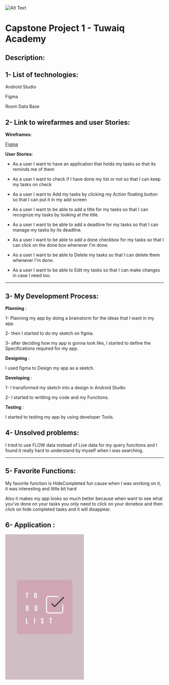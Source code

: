 ![Alt Text](https://camo.githubusercontent.com/37ca472e2afb74974a0314d89af8f470422a79582bed0d188f9927777230195d/68747470733a2f2f6c61756e63682e73612f6173736574732f696d616765732f6c6f676f732f7475776169712d61636164656d792d6c6f676f2e737667)
# Capstone Project 1 - Tuwaiq Academy

## Description: 




## 1- List of technologies:
Android Studio

Figma

Room Data Base 
## 2- Link to wirefarmes and user Stories:
 **Wireframes**:
 
[Figma](https://www.figma.com/file/2XXWFRvXQepcdUS7RJok91/Untitled?node-id=0%3A1)

**User Stories**: 

* As a user I want to have an application that holds my tasks so that its reminds me of them 

* As a user I want to check if I have done my list or not so that I can keep my tasks on check 

* As a user I want to Add my tasks by clicking my  Action floating button so that I can put it in my add screen 

* As a user I want to be able to add a title for my tasks so that I can recognize my tasks by looking at the title.

* As a user I want to be able to add a deadline for my tasks so that I can manage my tasks by its deadline.

* As a user I want to be able to add a done checkbox for my tasks so that I can click on the done box whenever I'm done.

* As a user I want to be able to Delete my tasks so that I can delete them whenever I'm done.

* As a user I want to be able to Edit my tasks so that I can make changes in case I need too. 

<hr>

## 3- My Development Process:
**Planning** : 

  1-  Planning my app by doing a brainstorm for the ideas that I want in my app.

  2- then I started to do my sketch on figma.
  
  3- after deciding how my app is gonna look like, I started to define the Specifications required for my app. 
  

**Designing** :

 I used figma to Design my app as a sketch.

**Developing** :

 1- I transformed my sketch into a design in Android Studio

  2- I started to writting my code and my Functions.
  
**Testing** :


I started to testing my app by using developer Tools.



## 4- Unsolved problems:

I tried to use FLOW data instead of Live data for my query functions and I found it really hard to understand by myself when I was searching. 


<hr>

## 5- Favorite Functions:

My favorite function is HideCompleted fun cause when I was working on it, it was interesting and little bit hard

Also it makes my app looks so much better because when want to see what you've done on your tasks you only need to click on your donebox and then click on hide completed tasks and it will disappear.


## 6- Application :


 [<img src="https://github.com/HalaAlbaqawi/ToDoList/blob/9a510db346af9c8c1a87454822f64f78a017bc88/Splash%20Activity.jpg" width="250"/>](image.png)
 
